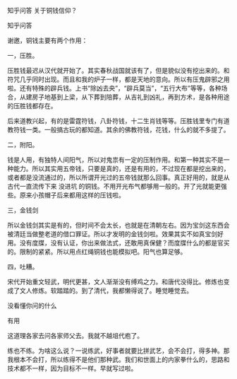  
 知乎问答 关于铜钱信仰？ 
 
 
 
 
 
 知乎问答 
 
 

 

 谢邀，铜钱主要有两个作用：

 一，压胜。

 压胜钱最迟从汉代就开始了。其实春秋战国就该有了，但是貌似没有挖出来的。和符咒几乎同时出现。而且和我的炉子一样，都是天地的意向。所以有压鬼辟邪之用啦。还有特殊的辟兵钱。上书“除凶去央”，“辟兵莫当”，“五行大布”等等，各种场合，从建房子地基到上梁，从下葬到陪葬，从吉礼到凶礼，再到方术，是各种用途的压胜钱都存在。

 

 后来道教兴起，有的是雷霆符钱，八卦符钱，十二生肖钱等等。压胜钱里专门有道教符钱一类。一般搞古玩的都知道。其余的佛教符钱，花钱，什么的就不多提了。

 

 二，附阳。

 钱是人用，有独特人间阳气，所以对鬼祟有一定的压制作用。和第一种其实不是一种能力。所以其实用五帝钱，只要是真的，还是有用的，不过现在都是挖出来的，或者都是没流通过的，所以所谓开光过的五帝钱就那么回事。真正好用的，就是从古代一直流传下来 没进坑 的铜钱。不用开光布气都够用一般的。开了光就能更强些。原来小孩帽子后来都用这样的压钱啦。

 

 三，金钱剑

 所以金钱剑其实是有的，但时间不会太长，也就是在清朝左右。因为宝剑这东西会被清廷当做整老道的借口罪证。所以才发明的金钱剑啦。效果其实不如真宝剑好用。没有度牒，没有认证，你出来做法式，还敢用真保健？而度牒什么的都是官买的。限制的紧紧。所以用点红绳铜钱也能模拟吧。阳气也算足够。

 

 四，吐糟。 

 宋代开始重文轻武，明代更甚，文人渐渐没有缚鸡之力。和唐代没得比。修炼也变成了文人修炼。软踏踏的。到了清代，我都懒得说了。睡觉睡觉去。

 

 没看懂你问的什么

 

 有用

 

 这道理各家去问各家师父去。我就不越俎代庖了。

 

 练也不练。为啥这么说？一说练武，好事者就要比拼武艺，会不会打，得多神。那我根本不会打，所以练得不是他们那种武。我们和世面上的内家拳什么的，思路和技术都不一样，因为目标不一样。早就写过啦。 